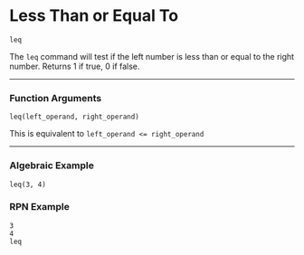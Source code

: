 # Less Than or Equal To
`leq`

The `leq` command will test if the left number is less than or equal to the right number. Returns 1 if true, 0 if false.

----

### Function Arguments
```plaintext
leq(left_operand, right_operand)
```

This is equivalent to `left_operand <= right_operand`

----

### Algebraic Example
```plaintext
leq(3, 4)
```

### RPN Example
```plaintext
3
4
leq
```
